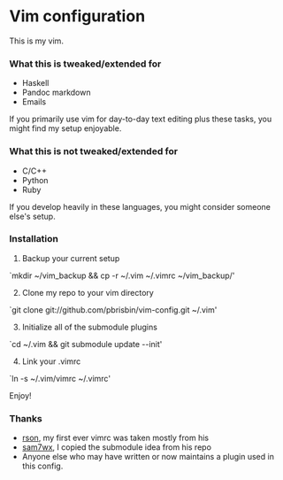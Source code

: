# Vim configuration

This is my vim.

### What this is tweaked/extended for

* Haskell
* Pandoc markdown
* Emails

If you primarily use vim for day-to-day text editing plus these tasks, 
you might find my setup enjoyable.

### What this is not tweaked/extended for

* C/C++
* Python
* Ruby

If you develop heavily in these languages, you might consider someone 
else's setup.

### Installation

1. Backup your current setup

`mkdir ~/vim_backup && cp -r ~/.vim ~/.vimrc ~/vim_backup/'

2. Clone my repo to your vim directory

`git clone git://github.com/pbrisbin/vim-config.git ~/.vim'

3. Initialize all of the submodule plugins

`cd ~/.vim && git submodule update --init'

4. Link your .vimrc

`ln -s ~/.vim/vimrc ~/.vimrc'

Enjoy!

### Thanks

* [rson][], my first ever vimrc was taken mostly from his
* [sam7wx][], I copied the submodule idea from his repo
* Anyone else who may have written or now maintains a plugin used in 
  this config.

[rson]:   https://github.com/rson/vimfiles
[sam7wx]: https://github.com/sam7wx/dotvim
